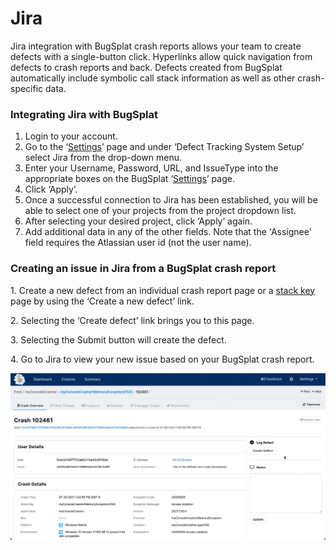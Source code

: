 # Jira

Jira integration with BugSplat crash reports allows your team to create defects with a single-button click. Hyperlinks allow quick navigation from defects to crash reports and back. Defects created from BugSplat automatically include symbolic call stack information as well as other crash-specific data.

### Integrating Jira with BugSplat

1. Login to your account.
2. Go to the ‘[Settings](https://app.bugsplat.com/v2/settings/database/defect-tracker)’ page and under ‘Defect Tracking System Setup’ select Jira from the drop-down menu.
3. Enter your Username, Password, URL, and IssueType into the appropriate boxes on the BugSplat ‘[Settings](https://app.bugsplat.com/v2/settings/database/defect-tracker)’ page.
4. Click ‘Apply’.
5. Once a successful connection to Jira has been established, you will be able to select one of your projects from the project dropdown list.
6. After selecting your desired project, click ‘Apply’ again.
7. Add additional data in any of the other fields.  Note that the 'Assignee' field requires the Atlassian user id (not the user name).

### Creating an issue in Jira from a BugSplat crash report

1\. Create a new defect from an individual crash report page or a [stack key](../../../../education/bugsplat-terminology.md#stack-key) page by using the ‘Create a new defect’ link.

2\. Selecting the ‘Create defect’ link brings you to this page.

3\. Selecting the Submit button will create the defect.

4\. Go to Jira to view your new issue based on your BugSplat crash report.

![](../../../../.gitbook/assets/creating-defect.gif)
